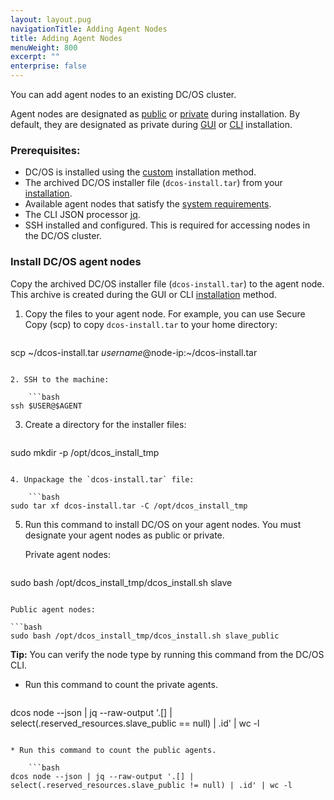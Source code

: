 ```yaml
---
layout: layout.pug
navigationTitle: Adding Agent Nodes
title: Adding Agent Nodes
menuWeight: 800
excerpt: ""
enterprise: false
---
```

<!-- This source repo for this topic is https://github.com/dcos/dcos-docs -->

You can add agent nodes to an existing DC/OS cluster.

Agent nodes are designated as [public](/1.10/overview/concepts/#public-agent-node) or [private](/1.10/overview/concepts/#private-agent-node) during installation. By default, they are designated as private during [GUI](/1.10/installing/oss/custom/gui/) or [CLI](/1.10/installing/oss/custom/cli/) installation.

### Prerequisites:

* DC/OS is installed using the [custom](/1.10/installing/oss/custom/) installation method.
* The archived DC/OS installer file (`dcos-install.tar`) from your [installation](/1.10/installing/oss/custom/gui/#backup).
* Available agent nodes that satisfy the [system requirements](/1.10/installing/oss/custom/system-requirements/).
* The CLI JSON processor [jq](https://github.com/stedolan/jq/wiki/Installation).
* SSH installed and configured. This is required for accessing nodes in the DC/OS cluster.

### Install DC/OS agent nodes

Copy the archived DC/OS installer file (`dcos-install.tar`) to the agent node. This archive is created during the GUI or CLI [installation](/1.10/installing/oss/custom/gui/#backup) method.

1. Copy the files to your agent node. For example, you can use Secure Copy (scp) to copy `dcos-install.tar` to your home directory:
    
    ```bash
scp ~/dcos-install.tar $username@$node-ip:~/dcos-install.tar
```

2. SSH to the machine:
    
    ```bash
ssh $USER@$AGENT
```

3. Create a directory for the installer files:
    
    ```bash
sudo mkdir -p /opt/dcos_install_tmp
```

4. Unpackage the `dcos-install.tar` file:
    
    ```bash
sudo tar xf dcos-install.tar -C /opt/dcos_install_tmp
```

5. Run this command to install DC/OS on your agent nodes. You must designate your agent nodes as public or private.
    
    Private agent nodes:
    
    ```bash
sudo bash /opt/dcos_install_tmp/dcos_install.sh slave
```

Public agent nodes:

```bash
sudo bash /opt/dcos_install_tmp/dcos_install.sh slave_public
```

**Tip:** You can verify the node type by running this command from the DC/OS CLI.

* Run this command to count the private agents.
    
    ```bash
dcos node --json | jq --raw-output '.[] | select(.reserved_resources.slave_public == null) | .id' | wc -l
```

* Run this command to count the public agents.
    
    ```bash
dcos node --json | jq --raw-output '.[] | select(.reserved_resources.slave_public != null) | .id' | wc -l
```